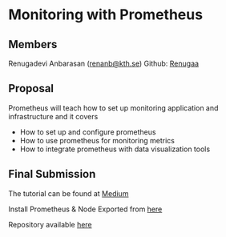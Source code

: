 # Monitoring with Prometheus

## Members
Renugadevi Anbarasan (renanb@kth.se) Github: [Renugaa](https://github.com/Renugaa)


## Proposal
Prometheus will teach how to set up monitoring application and infrastructure and it covers 

* How to set up and configure prometheus
* How to use prometheus for monitoring metrics
* How to integrate prometheus with data visualization tools


## Final Submission
The tutorial can be found at [Medium](https://renanb.medium.com/monitoring-with-prometheus-e13d3aa50af0)

Install Prometheus & Node Exported from [here](https://prometheus.io/download/)


Repository available [here](https://github.com/Renugaa/prometheus)